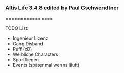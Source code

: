 ### Altis Life 3.4.8 edited by Paul Gschwendtner
================

TODO List: 
 - Ingenieur Lizenz
 - Gang Disband
 - Puff (xD)
 - Weibliche Characters
 - Sportfliegen
 - Events (später mal wenns läuft)
